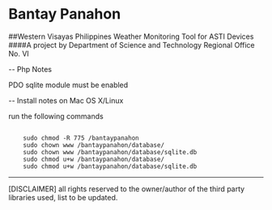 # Bantay Panahon
##Western Visayas Philippines Weather Monitoring Tool for ASTI Devices
####A project by Department of Science and Technology Regional Office No. VI


-- Php Notes

PDO sqlite module must be enabled

-- Install notes on Mac OS X/Linux

run the following commands

<pre><code>
    sudo chmod -R 775 /bantaypanahon
    sudo chown www /bantaypanahon/database/
    sudo chown www /bantaypanahon/database/sqlite.db
    sudo chmod u+w /bantaypanahon/database/
    sudo chmod u+w /bantaypanahon/database/sqlite.db 
</code></pre>

--------------
[DISCLAIMER] all rights reserved to the owner/author of the third party libraries used, list to be updated.
  
